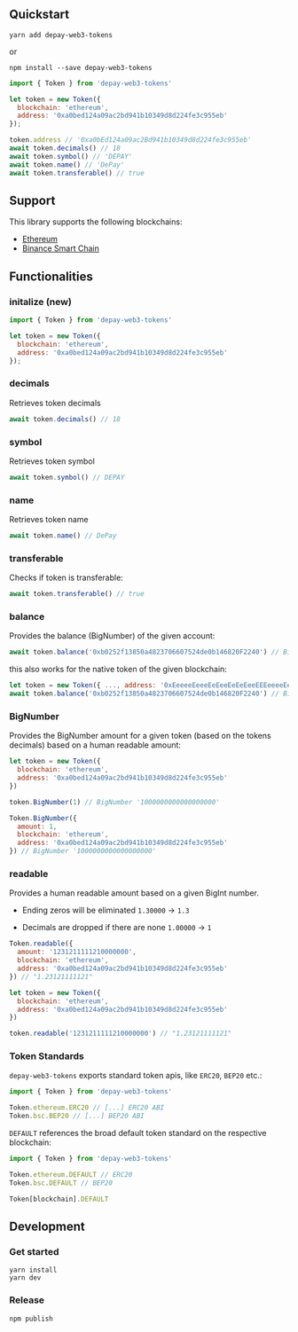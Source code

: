 ## Quickstart

```
yarn add depay-web3-tokens
```

or 

```
npm install --save depay-web3-tokens
```

```javascript
import { Token } from 'depay-web3-tokens'

let token = new Token({
  blockchain: 'ethereum',
  address: '0xa0bed124a09ac2bd941b10349d8d224fe3c955eb'
});

token.address // '0xa0bEd124a09ac2Bd941b10349d8d224fe3c955eb'
await token.decimals() // 18
await token.symbol() // 'DEPAY'
await token.name() // 'DePay'
await token.transferable() // true
```

## Support

This library supports the following blockchains:

- [Ethereum](https://ethereum.org)
- [Binance Smart Chain](https://www.binance.org/en/smartChain)

## Functionalities

### initalize (new)

```javascript
import { Token } from 'depay-web3-tokens'

let token = new Token({
  blockchain: 'ethereum',
  address: '0xa0bed124a09ac2bd941b10349d8d224fe3c955eb'
});
```

### decimals

Retrieves token decimals

```javascript
await token.decimals() // 18
```

### symbol

Retrieves token symbol

```javascript
await token.symbol() // DEPAY
```

### name

Retrieves token name

```javascript
await token.name() // DePay
```

### transferable

Checks if token is transferable:

```javascript
await token.transferable() // true
```

### balance

Provides the balance (BigNumber) of the given account:

```javascript
await token.balance('0xb0252f13850a4823706607524de0b146820F2240') // BigNumber {_hex: "0x0b896d5e9eeaabf4f1", _isBigNumber: true}
```

this also works for the native token of the given blockchain:

```javascript
let token = new Token({ ..., address: '0xEeeeeEeeeEeEeeEeEeEeeEEEeeeeEeeeeeeeEEeE' })
await token.balance('0xb0252f13850a4823706607524de0b146820F2240') // BigNumber {_hex: "0x0b896d5e9eeaabf4f1", _isBigNumber: true}
```

### BigNumber

Provides the BigNumber amount for a given token (based on the tokens decimals) based on a human readable amount:

```javascript
let token = new Token({
  blockchain: 'ethereum',
  address: '0xa0bed124a09ac2bd941b10349d8d224fe3c955eb'
}) 

token.BigNumber(1) // BigNumber '1000000000000000000'
```

```javascript
Token.BigNumber({
  amount: 1,
  blockchain: 'ethereum',
  address: '0xa0bed124a09ac2bd941b10349d8d224fe3c955eb'
}) // BigNumber '1000000000000000000'
```

### readable

Provides a human readable amount based on a given BigInt number.

- Ending zeros will be eliminated `1.30000` -> `1.3`

- Decimals are dropped if there are none `1.00000` -> `1`

```javascript
Token.readable({
  amount: '1231211111210000000',
  blockchain: 'ethereum',
  address: '0xa0bed124a09ac2bd941b10349d8d224fe3c955eb'
}) // "1.23121111121"
```

```javascript
let token = new Token({
  blockchain: 'ethereum',
  address: '0xa0bed124a09ac2bd941b10349d8d224fe3c955eb'
})

token.readable('1231211111210000000') // "1.23121111121"
```

### Token Standards

`depay-web3-tokens` exports standard token apis, like `ERC20`, `BEP20` etc.:

```javascript
import { Token } from 'depay-web3-tokens'

Token.ethereum.ERC20 // [...] ERC20 ABI
Token.bsc.BEP20 // [...] BEP20 ABI
```

`DEFAULT` references the broad default token standard on the respective blockchain:

```javascript
import { Token } from 'depay-web3-tokens'

Token.ethereum.DEFAULT // ERC20
Token.bsc.DEFAULT // BEP20

Token[blockchain].DEFAULT
```

## Development

### Get started

```
yarn install
yarn dev
```

### Release

```
npm publish
```
